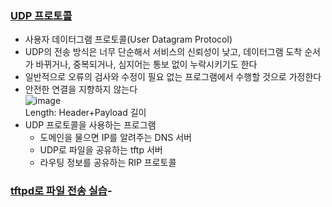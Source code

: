 ### [UDP 프로토콜](https://youtu.be/3MkI3FBFzX8?list=PL0d8NnikouEWcF1jJueLdjRIC4HsUlULi)
- 사용자 데이터그램 프로토콜(User Datagram Protocol)
- UDP의 전송 방식은 너무 단순해서 서비스의 신뢰성이 낮고, 데이터그램 도착 순서가 바뀌거나, 중복되거나, 심지어는 통보 없이 누락시키기도 한다
- 일반적으로 오류의 검사와 수정이 필요 없는 프로그램에서 수행할 것으로 가정한다
- 안전한 연결을 지향하지 않는다   
![image](https://user-images.githubusercontent.com/28378553/125183395-5585ea00-e251-11eb-95dd-ec842bc594b2.png)    
Length: Header+Payload 길이
- UDP 프로토콜을 사용하는 프로그램
  + 도메인을 물으면 IP를 알려주는 DNS 서버
  + UDP로 파일을 공유하는 tftp 서버
  + 라우팅 정보를 공유하는 RIP 프로토콜

### [tftpd로 파일 전송 실습](https://youtu.be/5Woau-EJChw?list=PL0d8NnikouEWcF1jJueLdjRIC4HsUlULi)-
